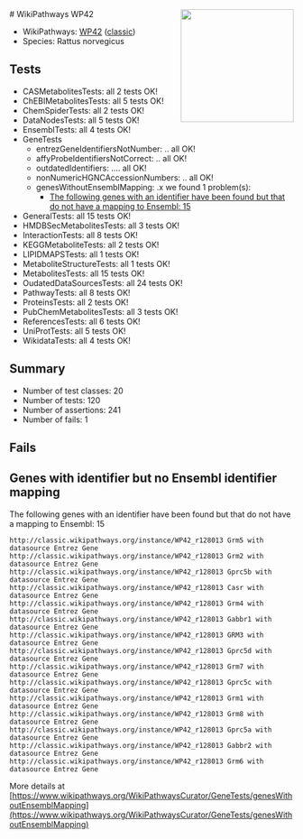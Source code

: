 <img style="float: right; width: 200px" src="https://upload.wikimedia.org/wikipedia/commons/thumb/8/83/Wplogo_with_text_500.png/640px-Wplogo_with_text_500.png" />
# WikiPathways WP42

* WikiPathways: [WP42](https://wikipathways.org/pathways/WP42) ([classic](https://classic.wikipathways.org/instance/WP42))
* Species: Rattus norvegicus
## Tests
* CASMetabolitesTests: all 2 tests OK!
* ChEBIMetabolitesTests: all 5 tests OK!
* ChemSpiderTests: all 2 tests OK!
* DataNodesTests: all 5 tests OK!
* EnsemblTests: all 4 tests OK!
* GeneTests
    * entrezGeneIdentifiersNotNumber: .. all OK!
    * affyProbeIdentifiersNotCorrect: .. all OK!
    * outdatedIdentifiers: .... all OK!
    * nonNumericHGNCAccessionNumbers: .. all OK!
    * genesWithoutEnsemblMapping: .x we found 1 problem(s):
        * [The following genes with an identifier have been found but that do not have a mapping to Ensembl: 15](#c4e54312)
* GeneralTests: all 15 tests OK!
* HMDBSecMetabolitesTests: all 3 tests OK!
* InteractionTests: all 8 tests OK!
* KEGGMetaboliteTests: all 2 tests OK!
* LIPIDMAPSTests: all 1 tests OK!
* MetaboliteStructureTests: all 1 tests OK!
* MetabolitesTests: all 15 tests OK!
* OudatedDataSourcesTests: all 24 tests OK!
* PathwayTests: all 8 tests OK!
* ProteinsTests: all 2 tests OK!
* PubChemMetabolitesTests: all 3 tests OK!
* ReferencesTests: all 6 tests OK!
* UniProtTests: all 5 tests OK!
* WikidataTests: all 4 tests OK!


## Summary

* Number of test classes: 20
* Number of tests: 120
* Number of assertions: 241
* Number of fails: 1

## Fails

<a name="c4e54312" />

## Genes with identifier but no Ensembl identifier mapping

The following genes with an identifier have been found but that do not have a mapping to Ensembl: 15
```
http://classic.wikipathways.org/instance/WP42_r128013 Grm5 with datasource Entrez Gene
http://classic.wikipathways.org/instance/WP42_r128013 Grm2 with datasource Entrez Gene
http://classic.wikipathways.org/instance/WP42_r128013 Gprc5b with datasource Entrez Gene
http://classic.wikipathways.org/instance/WP42_r128013 Casr with datasource Entrez Gene
http://classic.wikipathways.org/instance/WP42_r128013 Grm4 with datasource Entrez Gene
http://classic.wikipathways.org/instance/WP42_r128013 Gabbr1 with datasource Entrez Gene
http://classic.wikipathways.org/instance/WP42_r128013 GRM3 with datasource Entrez Gene
http://classic.wikipathways.org/instance/WP42_r128013 Gprc5d with datasource Entrez Gene
http://classic.wikipathways.org/instance/WP42_r128013 Grm7 with datasource Entrez Gene
http://classic.wikipathways.org/instance/WP42_r128013 Gprc5c with datasource Entrez Gene
http://classic.wikipathways.org/instance/WP42_r128013 Grm1 with datasource Entrez Gene
http://classic.wikipathways.org/instance/WP42_r128013 Grm8 with datasource Entrez Gene
http://classic.wikipathways.org/instance/WP42_r128013 Gprc5a with datasource Entrez Gene
http://classic.wikipathways.org/instance/WP42_r128013 Gabbr2 with datasource Entrez Gene
http://classic.wikipathways.org/instance/WP42_r128013 Grm6 with datasource Entrez Gene
```

More details at [https://www.wikipathways.org/WikiPathwaysCurator/GeneTests/genesWithoutEnsemblMapping](https://www.wikipathways.org/WikiPathwaysCurator/GeneTests/genesWithoutEnsemblMapping)

